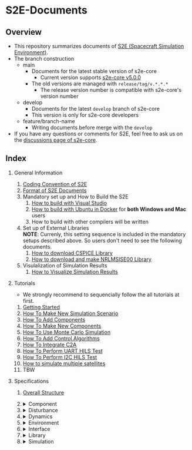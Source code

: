 # S2E-Documents
## Overview

- This repository summarizes documents of [S2E (Spacecraft Simulation Environment)](https://github.com/ut-issl/s2e-core/).
- The branch construction
  - main
    - Documents for the latest stable version of s2e-core
      - Current version supports [s2e-core v5.0.0](https://github.com/ut-issl/s2e-core/releases/tag/v5.0.0)
    - The old versions are managed with `release/tag/v.*.*.*`
      - The release version number is compatible with s2e-core's version number
  - develop
    - Documents for the latest `develop` branch of s2e-core
    - This version is only for s2e-core developers
  - feature/branch-name
    - Writing documents before merge with the `develop`
- If you have any questions or comments for S2E, feel free to ask us on the [discussions page of s2e-core](https://github.com/ut-issl/s2e-core/discussions).

## Index

1. General Information
   1. [Coding Convention of S2E](./General/CodingConvention.md)
   1. [Format of S2E Documents](./General/DocumentFormat.md)
   1. Mandatory set up and How to Build the S2E  
	   1. [How to build with Visual Studio](./General/HowToCompileWithVisualStudio.md)
	   1. [How to build with Ubuntu in Docker](./General/HowToCompileWithUbuntuInDocker.md) for **both Windows and Mac** users
	   1. How to build with other compilers will be written
   1. Set up of External Libraries  
      **NOTE**: Currenly, this setting sequence is included in the mandatory setups described above. So users don't need to see the following documents.
      1. [How to download CSPICE Library](./General/HowToDwnloadCSPCElibrary.md)
	   1. [How to download and make NRLMSISE00 Library](./General/HowToDownloadNRLMSISE00library.md)
   1. Visulalization of Simulation Results
      1. [How to Visualize Simulation Results](./General/HowToVisualizeSimulationResults.md)
     

1. Tutorials  
   - We strongly recommend to sequencially follow the all tutorials at first.
   1. [Getting Started](./Tutorials/GettingStarted.md)
   1. [How To Make New Simulation Scenario](./Tutorials/HowToMakeNewSimulationScenario.md)
   1. [How To Add Components](./Tutorials/HowToAddComponents.md)
   1. [How To Make New Components](./Tutorials/HowToMakeNewComponents.md)
   1. [How To Use Monte Carlo Simulation](./Tutorials/HowToUseMonteCarloSimulation.md)
   1. [How To Add Control Algorithms](./Tutorials/HowToAddControlAlgorithms.md)
   1. [How To Integrate C2A](./Tutorials/HowToIntegrateC2A.md)
   1. [How To Perform UART HILS Test](./Tutorials/HowToPerformUartHilsTest.md)
   1. [How To Perform I2C HILS Test](./Tutorials/HowToPerformI2cHilsTest.md)
   1. [How to simulate multiple satellites](./Tutorials/HowToSimulateMultipleSatellites.md)
   1. TBW

1. Specifications
   1. [Overall Structure](./Specifications/OverallStructure/OverallStructure.md)

   1. <details><summary> Component </summary>
      
      1. Overview of Components: TBW
      1. <details><summary> Abstract </summary>

         1. [Component Base](./Specifications/Component/Abstract/Spec_ComponentBase.md)
         1. Examples: TBW
         1. I2C Controller Communication Base: TBW
         1. Tickable: TBW
         1. [OBC Communication Base](./Specifications/Component/Abstract/Spec_ObcCommunicationBase.md)
         1. OBC GPIO Base: TBW
         1. OBC I2C Target Communication Base: TBW
         1. [Sensor Base](./Specifications/Component/Abstract/Spec_SensorBase.md)
         1. Singleton: TBW
         1. StateMachine: TBW

         </details>

      1. <details><summary> AOCS (Attitude and Orbit Control System) </summary>

         1. GNSS Receiver: TBW
         1. Gyro sensor: TBW
         1. Magnetic sensor: TBW
         1. Magnetorquer: TBW
         1. [RW Jitter](./Specifications/Component/AOCS/Spec_RWJitter.md)
         1. RW (Reaction Wheel): TBW
         1. [STT](./Specifications/Component/AOCS/Spec_STT.md)
         1. Sun sensor: TBW

         </details>

      1. <details><summary> CDH (Command and Data Handling) </summary>

         1. OBC (Onboard Computer): TBW
         1. OBC C2A: TBW
         1. TMTC Interface: TBW

         </details>

      1. <details><summary> CommGS (Communication and Ground Station) </summary>

         1. Antenna: TBW
         1. GS calculator: TBW

         </details>

      1. <details><summary> Mission </summary>

         1. [Telescope](./Specifications/Component/Mission/Spec_Telescope_en.md) ([Japanese version](./Specifications/Component/Mission/Spec_Telescope_ja.md))

         </details>

      1. <details><summary> Power </summary>

         1. BAT (Battery): TBW
         1. CSV scenario interface: TBW
         1. [PCU](./Specifications/Component/Power/Spec_PCU.md)
         1. PCU Initial study: TBW
         1. SAP (Solar Array Paddle): TBW

         </details>

      1. <details><summary> Propulsion </summary>

         1. [SimpleThruster](./Specifications/Component/Propulsion/Spec_SimpleThruster.md)

         </details>

      1. Thermal: No components now.

      </details>

   1. <details><summary> Disturbance </summary>

      1. Overview of disturbance calculation: TBW
      1. [GeoPotential](./Specifications/Disturbance/Spec_GeoPotential.md)
      1. [Gravity Gradient Torque](./Specifications/Disturbance/Spec_GGTorque.md)
      1. [Magnetic Disturbance Torque](./Specifications/Disturbance/Spec_MagDisturbance.md)
      1. [Surface force](./Specifications/Disturbance/Spec_SurfaceForce.md)
         1. [Air Drag](./Specifications/Disturbance/Spec_SurfaceForce_AirDrag.md)
         1. [Solar Radiation Pressure](./Specifications/Disturbance/Spec_SurfaceForce_SolarRadiation.md)
      1. [Third Body Gravity](./Specifications/Disturbance/Spec_ThirdBodyGravity.md)
      
      </details>

   1. <details><summary> Dynamics </summary>

      1. Attitude
         1. Overview of Attitude calculation: TBW
         1. [Attitude Dynamics](./Specifications/Dynamics/Spec_AttitudeDynamics.md)
         1. [Controlled Attitude](./Specifications/Dynamics/Spec_ControlledAttitude.md)
      1. Orbit
         1. [Overview of Orbit calculation](./Specifications/Dynamics/Spec_Orbit.md)
         1. [Kepler Orbit](./Specifications/Dynamics/Spec_KeplerOrbit.md)
         1. [RK4 Orbit Propagation](./Specifications/Dynamics/Spec_Rk4Orbit.md)
         1. [SGP4 Orbit Propagation with TLE](./Specifications/Dynamics/Spec_Sgp4.md)
         1. [ENCKE method](./Specifications/Dynamics/Spec_EnckeMethod.md)
         1. [Relative Orbit](./Specifications/Dynamics/Spec_RelativeOrbit.md)
      1. Thermal: not supported now.
      
      </details>

   1. <details><summary> Environment </summary>

      1. Overview of Environment calculation: TBW
      1. Global Environment
         1. Celestial Information: TBW
         1. [Celestial Rotation](./Specifications/Environment/Spec_CelestialRotation.md)
         1. Clock Generation: TBW
         1. [GNSS Satellites](./Specifications/Environment/Spec_GnssSatellites_en.md), ([Japanese version](./Specifications/Environment/Spec_GnssSatellites_ja.md))
         1. [Hipparcos Catalogue](./Specifications/Environment/Spec_HipparcosCatalogue_en.md), ([Japanese version](./Specifications/Environment/Spec_HipparcosCatalogue_ja.md))
         1. Physical Constants: TBW
         1. SimTime: TBW
      1. Local Environment
         1. [Atmosphere](./Specifications/Environment/Spec_Atmosphere.md)
         1. [Magnetic Environment](./Specifications/Environment/Spec_MagEnvironment.md)
         1. [Solar Radiation Pressure Environment](./Specifications/Environment/Spec_SRPEnvironment.md)

      </details>

   1. <details><summary> Interface </summary>

      1. Overview of Interface
      1. HILS In/Out
         1. Com port interface: TBW
         1. Hardware Message: TBW
         1. HILS port manager: TBW

      1. Initialize Input
         1. IniAccess: TBW

      1. Log Output
         1. Loggable: TBW
         1. Log Utility: TBW
         1. Logger: TBW

      1. <details><summary> Spacecraft In/Out</summary>

         1. Ports
            1. GPIO Port: TBW
            1. I2C Port: TBW
            1. [Power Port](./Specifications/Interface/Spec_PowerPort.md)
            1. SCI Port: TBW
         1. Utils
            1. ITCTMChannel: TBW
            1. Ring Buffer: TBW

         </details>

      
      </details>

   1. <details><summary> Library </summary>

      1. Geodesy
         1. Geodetic Position: TBW
      1. Orbit
         1. Kepler Orbit: TBW
         1. Orbital Elements: TBW
      1. Relative Orbit
         1. Relative Orbit Models: TBW
      1. IGRF (International Geomagnetic Reference Field): TBW
      1. inih: TBW
      1. <details><summary> math </summary>

         1. GlobalRand (Global Randomize control): TBW
         1. MatVec (Matrix and Vector) : TBW
         1. Matrix: TBW
         1. NormalRand (Normal Randomization): TBW
         1. ODE (Ordinaly Differential Equation): TBW
         1. Quantization: TBW
         1. Quaternion: TBW
         1. Ran0 and Ran1: TBW
         1. Random Walk: TBW
         1. Vector: TBW
         1. s2e_math: TBW

         </details>
      1. nrlmsise00: TBW
      1. optics
         1. Gaussian Beam Base: TBW
      1. sgp4: TBW
      1. utils
         1. Macros: TBW
         1. Endian: TBW
         1. SLIP: TBW
      
      </details>

   1. <details><summary> Simulation </summary>

      1. Case: TBW
      1. Ground Station: TBW
      1. Inter Satellite Communication: TBW
      1. [MCSim (Monte Carlo Simulation)](./Specifications/Simulation/Spec_MonteCarloSimulation.md)
      1. Spacecraft: TBW
         1. Installed Components: TBW
         1. Spacecraft: TBW
         1. Structure: TBW
      
      </details>
